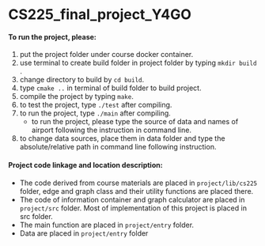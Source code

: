 # CS225_final_project_Y4GO

#### To run the project, please:
1. put the project folder under course docker container.
2. use terminal to create build folder in project folder by typing `mkdir build` .
3. change directory to build by `cd build`.
4. type `cmake ..` in terminal of build folder to build project.
5. compile the project by typing `make`.
6. to test the project, type `./test` after compiling.
7. to run the project, type `./main` after compiling.
	* to run the project, please type the source of data and names of airport following the instruction in command line.
8. to change data sources, place them in data folder and type the absolute/relative path in command line following instruction.


#### Project code linkage and location description:
* The code derived from course materials are placed in `project/lib/cs225` folder, edge and graph class and their utility functions are placed there.
*  The code of information container and graph calculator are placed in `project/src` folder. Most of implementation of this project is placed in src folder. 
*  The main function are placed in `project/entry` folder. 
*  Data are placed in `project/entry` folder
